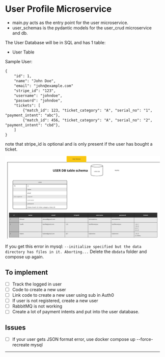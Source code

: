 # User Profile Microservice
- main.py acts as the entry point for the user microservice.
- user_schemas is the pydantic models for the user_crud microservice and db.

The User Database will be in SQL and has 1 table:
- User Table

Sample User:
```
{
    "id": 1,
    "name": "John Doe",
    "email": "john@example.com"
    "stripe_id": "123",
    "username": "johndoe",
    "password": "johndoe",
    "tickets": [
        {"match_id": 123, "ticket_category": "A", "serial_no": "1", "payment_intent": "abc"},
        {"match_id": 456, "ticket_category": "A", "serial_no": "2", "payment_intent": "cbd"},
    ]
}
```
note that stripe_id is optional and is only present if the user has bought a ticket.

![user db schema](schema.png)


If you get this error in mysql:
`--initialize specified but the data directory has files in it. Aborting...`
Delete the `dbdata` folder and compose up again.

## To implement
- [ ] Track the logged in user
- [ ] Code to create a new user
- [ ] Link code to create a new user using sub in Auth0
- [ ] If user is not registered, create a new user
- [ ] RabbitMQ is not working
- [ ] Create a lot of payment intents and put into the user database. 

## Issues
- [ ] If your user gets JSON format error, use docker compose up --force-recreate mysql

------

